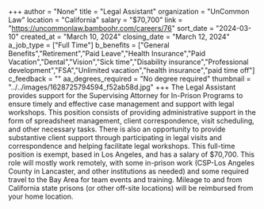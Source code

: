 +++
author = "None"
title = "Legal Assistant"
organization = "UnCommon Law"
location = "California"
salary = "$70,700"
link = "https://uncommonlaw.bamboohr.com/careers/76"
sort_date = "2024-03-10"
created_at = "March 10, 2024"
closing_date = "March 12, 2024"
a_job_type = ["Full Time"]
b_benefits = ["General Benefits","Retirement","Paid Leave","Health Insurance","Paid Vacation","Dental","Vision","Sick time","Disability insurance","Professional development","FSA","Unlimited vacation","health insurance","paid time off"]
c_feedback = ""
aa_degrees_required = "No degree required"
thumbnail = "../../images/1628725794594_f52ab58d.jpg"
+++
The Legal Assistant provides support for the Supervising Attorney for In-Prison Programs to ensure timely and effective case management and support with legal workshops. This position consists of providing administrative support in the form of spreadsheet management, client correspondence, visit scheduling, and other necessary tasks. There is also an opportunity to provide substantive client support through participating in legal visits and correspondence and helping facilitate legal workshops. This full-time position is exempt, based in Los Angeles, and has a salary of $70,700. This role will mostly work remotely, with some in-prison work (CSP-Los Angeles County in Lancaster, and other institutions as needed) and some required travel to the Bay Area for team events and training. Mileage to and from California state prisons (or other off-site locations) will be reimbursed from your home location.